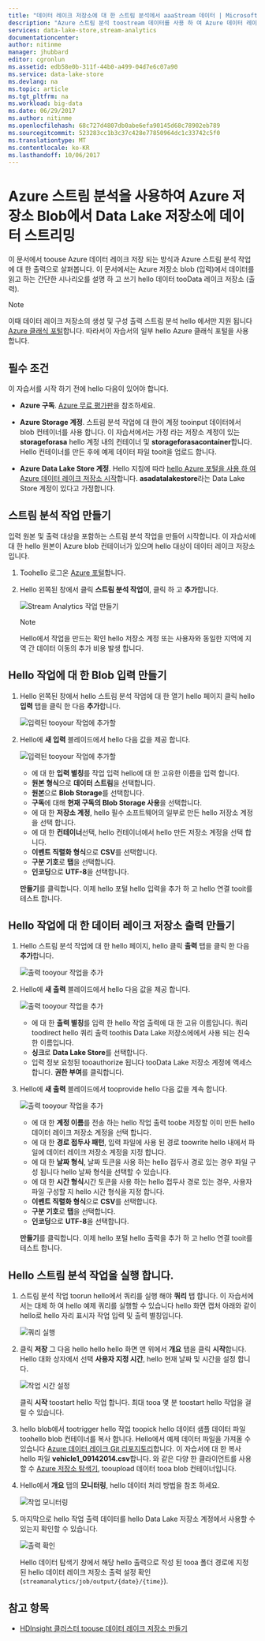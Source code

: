 ```yaml
---
title: "데이터 레이크 저장소에 대 한 스트림 분석에서 aaaStream 데이터 | Microsoft Docs"
description: "Azure 스트림 분석 toostream 데이터를 사용 하 여 Azure 데이터 레이크 저장소로"
services: data-lake-store,stream-analytics
documentationcenter: 
author: nitinme
manager: jhubbard
editor: cgronlun
ms.assetid: edb58e0b-311f-44b0-a499-04d7e6c07a90
ms.service: data-lake-store
ms.devlang: na
ms.topic: article
ms.tgt_pltfrm: na
ms.workload: big-data
ms.date: 06/29/2017
ms.author: nitinme
ms.openlocfilehash: 68c727d4807db0abe6efa90145d68c78902eb789
ms.sourcegitcommit: 523283cc1b3c37c428e77850964dc1c33742c5f0
ms.translationtype: MT
ms.contentlocale: ko-KR
ms.lasthandoff: 10/06/2017
---
```

# <a name="stream-data-from-azure-storage-blob-into-data-lake-store-using-azure-stream-analytics"></a>Azure 스트림 분석을 사용하여 Azure 저장소 Blob에서 Data Lake 저장소에 데이터 스트리밍
이 문서에서 toouse Azure 데이터 레이크 저장 되는 방식과 Azure 스트림 분석 작업에 대 한 출력으로 살펴봅니다. 이 문서에서는 Azure 저장소 blob (입력)에서 데이터를 읽고 하는 간단한 시나리오를 설명 하 고 쓰기 hello 데이터 tooData 레이크 저장소 (출력).

> [!NOTE]
> 이때 데이터 레이크 저장소의 생성 및 구성 출력 스트림 분석 hello 에서만 지원 됩니다 [Azure 클래식 포털](https://manage.windowsazure.com)합니다. 따라서이 자습서의 일부 hello Azure 클래식 포털을 사용 합니다.
>
>

## <a name="prerequisites"></a>필수 조건
이 자습서를 시작 하기 전에 hello 다음이 있어야 합니다.

* **Azure 구독**. [Azure 무료 평가판](https://azure.microsoft.com/pricing/free-trial/)을 참조하세요.

* **Azure Storage 계정**. 스트림 분석 작업에 대 한이 계정 tooinput 데이터에서 blob 컨테이너를 사용 합니다. 이 자습서에서는 가정 라는 저장소 계정이 있는 **storageforasa** hello 계정 내의 컨테이너 및 **storageforasacontainer**합니다. Hello 컨테이너를 만든 후에 예제 데이터 파일 tooit을 업로드 합니다. 
  
* **Azure Data Lake Store 계정**. Hello 지침에 따라 [hello Azure 포털을 사용 하 여 Azure 데이터 레이크 저장소 시작](data-lake-store-get-started-portal.md)합니다. **asadatalakestore**라는 Data Lake Store 계정이 있다고 가정합니다. 

## <a name="create-a-stream-analytics-job"></a>스트림 분석 작업 만들기
입력 원본 및 출력 대상을 포함하는 스트림 분석 작업을 만들어 시작합니다. 이 자습서에 대 한 hello 원본이 Azure blob 컨테이너가 있으며 hello 대상이 데이터 레이크 저장소입니다.

1. Toohello 로그온 [Azure 포털](https://portal.azure.com)합니다.

2. Hello 왼쪽된 창에서 클릭 **스트림 분석 작업이**, 클릭 하 고 **추가**합니다.

    ![Stream Analytics 작업 만들기](./media/data-lake-store-stream-analytics/create.job.png "Stream Analytics 작업 만들기")

    > [!NOTE]
    > Hello에서 작업을 만드는 확인 hello 저장소 계정 또는 사용자와 동일한 지역에 지역 간 데이터 이동의 추가 비용 발생 합니다.
    >

## <a name="create-a-blob-input-for-hello-job"></a>Hello 작업에 대 한 Blob 입력 만들기

1. Hello 왼쪽된 창에서 hello 스트림 분석 작업에 대 한 열기 hello 페이지 클릭 hello **입력** 탭을 클릭 한 다음 **추가**합니다.

    ![입력된 tooyour 작업에 추가할](./media/data-lake-store-stream-analytics/create.input.1.png "입력된 tooyour 작업 추가")

2. Hello에 **새 입력** 블레이드에서 hello 다음 값을 제공 합니다.

    ![입력된 tooyour 작업에 추가할](./media/data-lake-store-stream-analytics/create.input.2.png "입력된 tooyour 작업 추가")

    * 에 대 한 **입력 별칭**를 작업 입력 hello에 대 한 고유한 이름을 입력 합니다.
    * **원본 형식**으로 **데이터 스트림**을 선택합니다.
    * **원본**으로 **Blob Storage**를 선택합니다.
    * **구독**에 대해 **현재 구독의 Blob Storage 사용**을 선택합니다.
    * 에 대 한 **저장소 계정**, hello 필수 소프트웨어의 일부로 만든 hello 저장소 계정을 선택 합니다. 
    * 에 대 한 **컨테이너**선택, hello 컨테이너에서 hello 만든 저장소 계정을 선택 합니다.
    * **이벤트 직렬화 형식**으로 **CSV**를 선택합니다.
    * **구분 기호**로 **탭**을 선택합니다.
    * **인코딩**으로 **UTF-8**을 선택합니다.

    **만들기**를 클릭합니다. 이제 hello 포털 hello 입력을 추가 하 고 hello 연결 tooit를 테스트 합니다.


## <a name="create-a-data-lake-store-output-for-hello-job"></a>Hello 작업에 대 한 데이터 레이크 저장소 출력 만들기

1. Hello 스트림 분석 작업에 대 한 hello 페이지, hello 클릭 **출력** 탭을 클릭 한 다음 **추가**합니다.

    ![출력 tooyour 작업을 추가](./media/data-lake-store-stream-analytics/create.output.1.png "출력 tooyour 작업 추가")

2. Hello에 **새 출력** 블레이드에서 hello 다음 값을 제공 합니다.

    ![출력 tooyour 작업을 추가](./media/data-lake-store-stream-analytics/create.output.2.png "출력 tooyour 작업 추가")

    * 에 대 한 **출력 별칭**를 입력 한 hello 작업 출력에 대 한 고유 이름입니다. 쿼리 toodirect hello 쿼리 출력 toothis Data Lake 저장소에에서 사용 되는 친숙 한 이름입니다.
    * **싱크**로 **Data Lake Store**를 선택합니다.
    * 입력 정보 요청된 tooauthorize 됩니다 tooData Lake 저장소 계정에 액세스 합니다. **권한 부여**를 클릭합니다.

3. Hello에 **새 출력** 블레이드에서 tooprovide hello 다음 값을 계속 합니다.

    ![출력 tooyour 작업을 추가](./media/data-lake-store-stream-analytics/create.output.3.png "출력 tooyour 작업 추가")

    * 에 대 한 **계정 이름**를 전송 하는 hello 작업 출력 toobe 저장할 이미 만든 hello 데이터 레이크 저장소 계정을 선택 합니다.
    * 에 대 한 **경로 접두사 패턴**, 입력 파일에 사용 된 경로 toowrite hello 내에서 파일에 데이터 레이크 저장소 계정을 지정 합니다.
    * 에 대 한 **날짜 형식**, 날짜 토큰을 사용 하는 hello 접두사 경로 있는 경우 파일 구성 됩니다 hello 날짜 형식을 선택할 수 있습니다.
    * 에 대 한 **시간 형식**시간 토큰을 사용 하는 hello 접두사 경로 있는 경우, 사용자 파일 구성할 지 hello 시간 형식을 지정 합니다.
    * **이벤트 직렬화 형식**으로 **CSV**를 선택합니다.
    * **구분 기호**로 **탭**을 선택합니다.
    * **인코딩**으로 **UTF-8**을 선택합니다.
    
    **만들기**를 클릭합니다. 이제 hello 포털 hello 출력을 추가 하 고 hello 연결 tooit를 테스트 합니다.
    
## <a name="run-hello-stream-analytics-job"></a>Hello 스트림 분석 작업을 실행 합니다.

1. 스트림 분석 작업 toorun hello에서 쿼리를 실행 해야 **쿼리** 탭 합니다. 이 자습서에서는 대체 하 여 hello 예제 쿼리를 실행할 수 있습니다 hello 화면 캡처 아래와 같이 hello로 hello 자리 표시자 작업 입력 및 출력 별칭입니다.

    ![쿼리 실행](./media/data-lake-store-stream-analytics/run.query.png "쿼리 실행")

2. 클릭 **저장** 그 다음 hello hello hello 화면 맨 위에서 **개요** 탭을 클릭 **시작**합니다. Hello 대화 상자에서 선택 **사용자 지정 시간**, hello 현재 날짜 및 시간을 설정 합니다.

    ![작업 시간 설정](./media/data-lake-store-stream-analytics/run.query.2.png "작업 시간 설정")

    클릭 **시작** toostart hello 작업 합니다. 최대 tooa 몇 분 toostart hello 작업을 걸릴 수 있습니다.

3. hello blob에서 tootrigger hello 작업 toopick hello 데이터 샘플 데이터 파일 toohello blob 컨테이너를 복사 합니다. Hello에서 예제 데이터 파일을 가져올 수 있습니다 [Azure 데이터 레이크 Git 리포지토리](https://github.com/Azure/usql/tree/master/Examples/Samples/Data/AmbulanceData/Drivers.txt)합니다. 이 자습서에 대 한 복사 hello 파일 **vehicle1_09142014.csv**합니다. 와 같은 다양 한 클라이언트를 사용할 수 [Azure 저장소 탐색기](http://storageexplorer.com/), tooupload 데이터 tooa blob 컨테이너입니다.

4. Hello에서 **개요** 탭의 **모니터링**, hello 데이터 처리 방법을 참조 하세요.

    ![작업 모니터링](./media/data-lake-store-stream-analytics/run.query.3.png "작업 모니터링")

5. 마지막으로 hello 작업 출력 데이터를 hello Data Lake 저장소 계정에서 사용할 수 있는지 확인할 수 있습니다. 

    ![출력 확인](./media/data-lake-store-stream-analytics/run.query.4.png "출력 확인")

    Hello 데이터 탐색기 창에서 해당 hello 출력으로 작성 된 tooa 폴더 경로에 지정 된 hello 데이터 레이크 저장소 출력 설정 확인 (`streamanalytics/job/output/{date}/{time}`).  

## <a name="see-also"></a>참고 항목
* [HDInsight 클러스터 toouse 데이터 레이크 저장소 만들기](data-lake-store-hdinsight-hadoop-use-portal.md)
